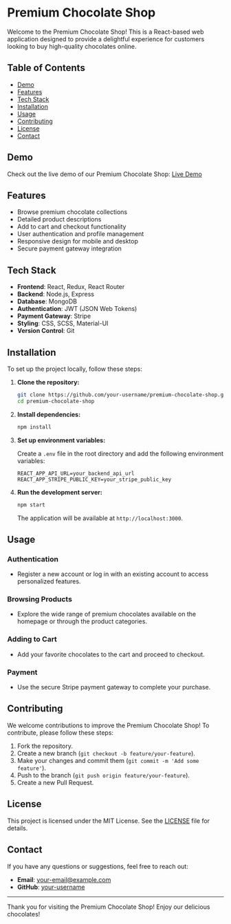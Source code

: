 
# Premium Chocolate Shop

Welcome to the Premium Chocolate Shop! This is a React-based web application designed to provide a delightful experience for customers looking to buy high-quality chocolates online.

## Table of Contents

- [Demo](#demo)
- [Features](#features)
- [Tech Stack](#tech-stack)
- [Installation](#installation)
- [Usage](#usage)
- [Contributing](#contributing)
- [License](#license)
- [Contact](#contact)

## Demo

Check out the live demo of our Premium Chocolate Shop: [Live Demo](https://example.com)

## Features

- Browse premium chocolate collections
- Detailed product descriptions
- Add to cart and checkout functionality
- User authentication and profile management
- Responsive design for mobile and desktop
- Secure payment gateway integration

## Tech Stack

- **Frontend**: React, Redux, React Router
- **Backend**: Node.js, Express
- **Database**: MongoDB
- **Authentication**: JWT (JSON Web Tokens)
- **Payment Gateway**: Stripe
- **Styling**: CSS, SCSS, Material-UI
- **Version Control**: Git

## Installation

To set up the project locally, follow these steps:

1. **Clone the repository:**

   ```bash
   git clone https://github.com/your-username/premium-chocolate-shop.git
   cd premium-chocolate-shop
   ```

2. **Install dependencies:**

   ```bash
   npm install
   ```

3. **Set up environment variables:**

   Create a `.env` file in the root directory and add the following environment variables:

   ```env
   REACT_APP_API_URL=your_backend_api_url
   REACT_APP_STRIPE_PUBLIC_KEY=your_stripe_public_key
   ```

4. **Run the development server:**

   ```bash
   npm start
   ```

   The application will be available at `http://localhost:3000`.

## Usage

### Authentication

- Register a new account or log in with an existing account to access personalized features.

### Browsing Products

- Explore the wide range of premium chocolates available on the homepage or through the product categories.

### Adding to Cart

- Add your favorite chocolates to the cart and proceed to checkout.

### Payment

- Use the secure Stripe payment gateway to complete your purchase.

## Contributing

We welcome contributions to improve the Premium Chocolate Shop! To contribute, please follow these steps:

1. Fork the repository.
2. Create a new branch (`git checkout -b feature/your-feature`).
3. Make your changes and commit them (`git commit -m 'Add some feature'`).
4. Push to the branch (`git push origin feature/your-feature`).
5. Create a new Pull Request.

## License

This project is licensed under the MIT License. See the [LICENSE](LICENSE) file for details.

## Contact

If you have any questions or suggestions, feel free to reach out:

- **Email**: your-email@example.com
- **GitHub**: [your-username](https://github.com/your-username)

---

Thank you for visiting the Premium Chocolate Shop! Enjoy our delicious chocolates!
